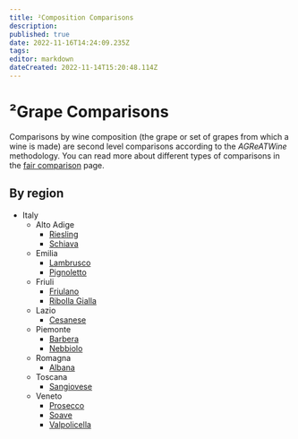 ```yaml
---
title: ²Composition Comparisons
description: 
published: true
date: 2022-11-16T14:24:09.235Z
tags: 
editor: markdown
dateCreated: 2022-11-14T15:20:48.114Z
---
```


# ²Grape Comparisons
Comparisons by wine composition (the grape or set of grapes from which a wine is made) are second level comparisons according to the *AGReATWine* methodology. You can read more about different types of comparisons in the [fair comparison](/Documentation/wine-categories) page.

## By region
- Italy
  - Alto Adige
    - [Riesling](/Appellations/Italy/Alto-Adige/All-Riesling-Wines)
    - [Schiava](/Appellations/Italy/Alto-Adige/All-Schiava-Wines)
  - Emilia
    - [Lambrusco](/Appellations/Italy/Emilia/All-Lambrusco-Wines)
    - [Pignoletto](/Appellations/Italy/Emilia/All-Pignoletto-Wines)
  - Friuli
    - [Friulano](/Appellations/Italy/Friuli-Venezia-Giulia/All-Friulano-Wines)
    - [Ribolla Gialla](/Appellations/Italy/Friuli-Venezia-Giulia/All-Ribolla-Gialla-Wines)
  - Lazio
    - [Cesanese](/Appellations/Italy/Lazio/All-Cesanese-Wines)
  - Piemonte
    - [Barbera](/Appellations/Italy/Piemonte/All-Barbera-Wines)
    - [Nebbiolo](/Appellations/Italy/Piemonte/All-Nebbiolo-Wines)
  - Romagna
    - [Albana](/Appellations/Italy/Romagna/All-Albana-Wines)
  - Toscana
    - [Sangiovese](/Appellations/Italy/Toscana/All-Sangiovese-Wines)
  - Veneto
    - [Prosecco](/Appellations/Italy/Veneto/All-Prosecco-Wines)
    - [Soave](/Appellations/Italy/Veneto/All-Soave-Wines)
    - [Valpolicella](/Appellations/Italy/Veneto/All-Valpolicella-Wines)